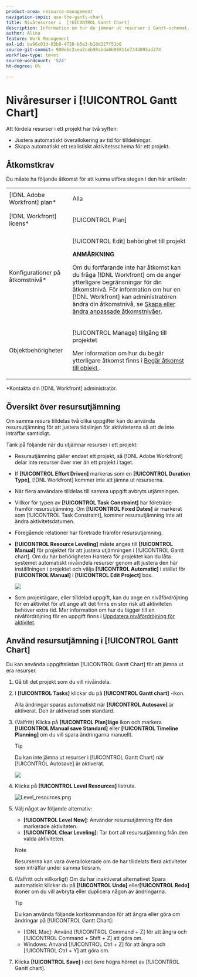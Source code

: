 ```yaml
---
product-area: resource-management
navigation-topic: use-the-gantt-chart
title: Nivåresurser i  [!UICONTROL Gantt Chart]
description: Information om hur du jämnar ut resurser i Gantt-schemat.
author: Alina
feature: Work Management
exl-id: ba96c01d-03b8-4728-b5e3-b10d227f51b0
source-git-commit: 980e6c2cea2ceb98abda6b98811e734d895ad274
workflow-type: tm+mt
source-wordcount: '524'
ht-degree: 0%

---
```


# Nivåresurser i [!UICONTROL Gantt Chart]

Att fördela resurser i ett projekt har två syften:

* Justera automatiskt överallokering av tid för tilldelningar.
* Skapa automatiskt ett realistiskt aktivitetsschema för ett projekt.

## Åtkomstkrav

Du måste ha följande åtkomst för att kunna utföra stegen i den här artikeln:

<table style="table-layout:auto"> 
 <col> 
 <col> 
 <tbody> 
  <tr> 
   <td role="rowheader">[!DNL Adobe Workfront] plan*</td> 
   <td> <p>Alla </p> </td> 
  </tr> 
  <tr> 
   <td role="rowheader">[!DNL Workfront] licens*</td> 
   <td> <p>[!UICONTROL Plan] </p> </td> 
  </tr> 
  <tr> 
   <td role="rowheader">Konfigurationer på åtkomstnivå*</td> 
   <td> <p>[!UICONTROL Edit] behörighet till projekt</p> <p><b>ANMÄRKNING</b>

Om du fortfarande inte har åtkomst kan du fråga [!DNL Workfront] om de anger ytterligare begränsningar för din åtkomstnivå. För information om hur en [!DNL Workfront] kan administratören ändra din åtkomstnivå, se <a href="../../../administration-and-setup/add-users/configure-and-grant-access/create-modify-access-levels.md" class="MCXref xref">Skapa eller ändra anpassade åtkomstnivåer</a>.</p> </td>
</tr> 
  <tr> 
   <td role="rowheader">Objektbehörigheter</td> 
   <td> <p>[!UICONTROL Manage] tillgång till projektet</p> <p>Mer information om hur du begär ytterligare åtkomst finns i <a href="../../../workfront-basics/grant-and-request-access-to-objects/request-access.md" class="MCXref xref">Begär åtkomst till objekt </a>.</p> </td> 
  </tr> 
 </tbody> 
</table>

&#42;Kontakta din [!DNL Workfront] administratör.

## Översikt över resursutjämning

Om samma resurs tilldelas två olika uppgifter kan du använda resursutjämning för att justera tidslinjen för aktiviteterna så att de inte inträffar samtidigt.

Tänk på följande när du utjämnar resurser i ett projekt:

* Resursutjämning gäller endast ett projekt, så [!DNL Adobe Workfront] delar inte resurser över mer än ett projekt i taget.
* If **[!UICONTROL Effort Driven]** markeras som en **[!UICONTROL Duration Type]**, [!DNL Workfront] kommer inte att jämna ut resurserna.
* När flera användare tilldelas till samma uppgift avbryts utjämningen.
* Villkor för typen av **[!UICONTROL Task Constraint]** har företräde framför resursutjämning. Om **[!UICONTROL Fixed Dates]** är markerat som [!UICONTROL Task Constraint], kommer resursutjämning inte att ändra aktivitetsdatumen.
* Föregående relationer har företräde framför resursutjämning.
* **[!UICONTROL Resource Leveling]** måste anges till **[!UICONTROL Manual]** för projektet för att justera utjämningen i [!UICONTROL Gantt chart]. Om du har behörigheten Hantera för projektet kan du låta systemet automatiskt nivåindela resurser genom att justera den här inställningen i projektet och välja **[!UICONTROL Automatic]** i stället för **[!UICONTROL Manual]** i **[!UICONTROL Edit Project]** box.

  ![](assets/resource-leveling-mode-350x177.png)

* Som projektägare, eller tilldelad uppgift, kan du ange en nivåfördröjning för en aktivitet för att ange att det finns en stor risk att aktiviteten behöver extra tid. Mer information om hur du lägger till en nivåfördröjning för en uppgift finns i [Uppdatera nivåfördröjning för aktivitet](../../../manage-work/tasks/task-information/task-leveling-delay.md).

## Använd resursutjämning i [!UICONTROL Gantt Chart]

Du kan använda uppgiftslistan [!UICONTROL Gantt Chart] för att jämna ut era resurser.

1. Gå till det projekt som du vill nivåindela.
1. I **[!UICONTROL Tasks]** klickar du på **[!UICONTROL Gantt chart]** -ikon.

   Alla ändringar sparas automatiskt när **[!UICONTROL Autosave]** är aktiverat. Den är aktiverad som standard.

1. (Valfritt) Klicka på **[!UICONTROL Plan]läge** ikon och markera **[!UICONTROL Manual save Standard]** eller **[!UICONTROL Timeline Planning]** om du vill spara ändringarna manuellt.

   >[!TIP]
   >
   >Du kan inte jämna ut resurser i  [!UICONTROL Gantt Chart] när [!UICONTROL Autosave] är aktiverat.

   ![](assets/manual-standard-setting-enabled-quicksilver-task-list-350x493.png)

1. Klicka på **[!UICONTROL Level Resources]** listruta.

   ![Level_resources.png](assets/level-resouces.png)

1. Välj något av följande alternativ:

   * **[!UICONTROL Level Now]**: Använder resursutjämning för den markerade aktiviteten.
   * **[!UICONTROL Clear Leveling]**: Tar bort all resursutjämning från den valda aktiviteten.

   >[!NOTE]
   >
   >Resurserna kan vara överallokerade om de har tilldelats flera aktiviteter som inträffar under samma tidsram.

1. (Valfritt och villkorligt) Om du har inaktiverat alternativet Spara automatiskt klickar du på **[!UICONTROL Undo]** eller &#x200B;**[!UICONTROL Redo]** ikoner om du vill avbryta eller duplicera någon av ändringarna.

   >[!TIP]
   >
   >Du kan använda följande kortkommandon för att ångra eller göra om ändringar på [!UICONTROL Gantt Chart]:
   >
   >* [!DNL Mac]: Använd [!UICONTROL Command + Z] för att ångra och [!UICONTROL Command + Shift + Z] att göra om.
   >* Windows: Använd [!UICONTROL Ctrl + Z] för att ångra och [!UICONTROL Ctrl + Y] att göra om.


1. Klicka **[!UICONTROL Save]** i det övre högra hörnet av [!UICONTROL Gantt chart].

<!--
<div data-mc-conditions="QuicksilverOrClassic.Draft mode">
<h2>Overview of Leveling Delay</h2>
<p data-mc-conditions="QuicksilverOrClassic.Draft mode">(NOTE: moved to its own article: /Content/Manage work/Tasks/Task information/task-leveling-delay.htm) </p>
<p>At times, there might be conflicts between task schedules on a project. You can level resources or address resource conflicts by rescheduling resources and tasks so that all tasks can be completed within a realistic schedule. </p>
<p>As the project manager, or the task assignee, you can also add a Leveling Delay on individual tasks to account for any resource or scheduling conflicts. In other words, a task might be scheduled with a delay to ensure that when Adobe Workfront levels the tasks a more realistic schedule overcomes resource conflicts.</p>
<p>To manually add a Leveling Delay to a task:</p>
<ol>
<li value="1">Navigate to a task for which you want to add a Leveling Delay.</li>
<li value="2"> <p data-mc-conditions="QuicksilverOrClassic.Quicksilver"> Click the <strong>More icon</strong> to the right of the task name, then click <strong>Edit</strong>. </p>  </li>
<li value="3">Click <strong>Settings</strong>.<br></li>
<li value="4">Specify the <strong>Leveling Delay</strong>, in hours.<br>This is the time that the resource will be delayed starting the task due to resource conflicts.</li>
<li value="5">Click <strong>Save Changes</strong>. </li>
</ol>
</div>
-->
